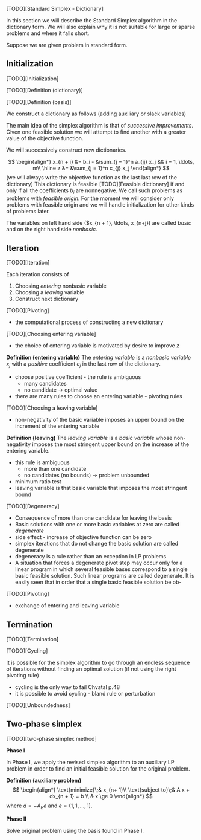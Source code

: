[TODO][Standard Simplex - Dictionary]

In this section we will describe the Standard Simplex algorithm in the
dictionary form. We will also explain why it is not suitable for large or sparse
problems and where it falls short.

Suppose we are given problem in standard form.

## Initialization

[TODO][Initialization]

[TODO][Definition (dictionary)]

[TODO][Definition (basis)]

We construct a dictionary as follows (adding auxiliary or slack variables)

The main idea of the simplex algorithm is that of *successive improvements*.
Given one feasible solution we will attempt to find another with a greater value
of the objective function.

We will successively construct new dictionaries.

$$
\begin{align*}
    x_{n + i} &= b_i - &\sum_{j = 1}^n a_{ij} x_j && i = 1, \ldots, m\\
    \hline
    z &= &\sum_{j = 1}^n c_{j} x_j
\end{align*}
$$
(we will always write the objective function as the last last row of the dictionary)
This dictionary is feasible [TODO][Feasible dictionary] if
and only if all the coefficients $b_i$ are nonnegative. We call such problems as problems with *feasible origin*. For the moment we will consider only problems with feasible origin and we will handle initialization for other kinds of problems later.

The variables on left hand side ($x_{n + 1}, \ldots, x_{n+j}) are called *basic* and on the right hand side *nonbasic*.


## Iteration

[TODO][Iteration]

Each iteration consists of
1. Choosing *entering* nonbasic variable
2. Choosing a *leaving* variable
3. Construct next dictionary

[TODO][Pivoting]

- the computational process of constructing a new dictionary

[TODO][Choosing entering variable]

- the choice of entering variable is motivated by desire to improve $z$

**Definition (entering variable)** The *entering variable*
is a *nonbasic variable* $x_j$ with a *positive* coefficient $c_j$ in the last row of the dictionary.

- choose positive coefficient - the rule is ambiguous
    * many candidates
    * no candidate -> optimal value
- there are many rules to choose an entering variable - pivoting rules

[TODO][Choosing a leaving variable]

- non-negativity of the basic variable imposes an upper bound on the increment of the entering variable

**Definition (leaving)** The *leaving variable*
is a *basic variable* whose non-negativity imposes the most stringent upper bound on the increase of the entering variable.

- this rule is ambiguous
    * more than one candidate
    * no candidates (no bounds) -> problem unbounded
- minimum ratio test
- leaving variable is that basic variable that imposes the most stringent bound

[TODO][Degeneracy]

- Consequence of more than one candidate for leaving the basis
- Basic solutions with one or more basic variables at zero are called *degenerate*
- side effect - increase of objective function can be zero
- simplex iterations that do not change the basic solution are called degenerate
- degeneracy is a rule rather than an exception in LP problems
- A situation that forces a degenerate pivot step may occur only for a linear program in which several feasible bases correspond to a single basic feasible solution. Such linear programs are called degenerate.  It is easily seen that in order that a single basic feasible solution be ob-

[TODO][Pivoting]

- exchange of entering and leaving variable

## Termination

[TODO][Termination]

[TODO][Cycling]

It is possible for the simplex algorithm to go through an endless sequence of iterations without finding an optimal solution (if not using the right pivoting rule)

* cycling is the only way to fail Chvatal p.48
* it is possible to avoid cycling - bland rule or perturbation

[TODO][Unboundedness]

## Two-phase simplex

[TODO][two-phase simplex method]

**Phase I**

In Phase I, we apply the revised simplex algorithm to an auxiliary LP problem in order to find an initial feasible solution for the original problem.

**Definition (auxiliary problem)**
$$
\begin{align*}
    \text{minimize}\;&  x_{n+ 1}\\
    \text{subject to}\;&    A x + dx_{n + 1} = b \\
    & x \ge 0
\end{align*}
$$
where $d = -A_B e$ and $e = (1, 1, \ldots, 1)$.

**Phase II**

Solve original problem using the basis found in Phase I.